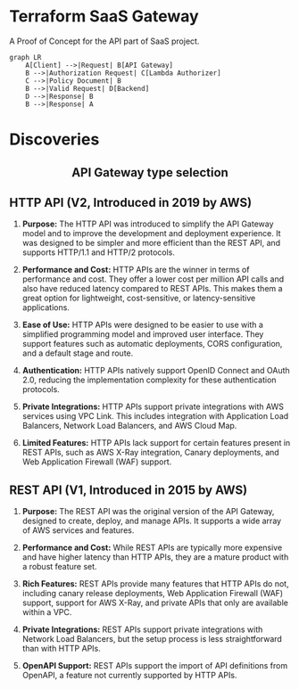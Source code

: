 # Terraform SaaS Gateway

A Proof of Concept for the API part of SaaS project.

```mermaid
graph LR
    A[Client] -->|Request| B[API Gateway]
    B -->|Authorization Request| C[Lambda Authorizer]
    C -->|Policy Document| B
    B -->|Valid Request| D[Backend]
    D -->|Response| B
    B -->|Response| A
```

# Discoveries


<div align="center">

## API Gateway type selection

</div>

## HTTP API (V2, Introduced in 2019 by AWS)

1. **Purpose:** The HTTP API was introduced to simplify the API Gateway model and to improve the development and deployment experience. It was designed to be simpler and more efficient than the REST API, and supports HTTP/1.1 and HTTP/2 protocols.

2. **Performance and Cost:** HTTP APIs are the winner in terms of performance and cost. They offer a lower cost per million API calls and also have reduced latency compared to REST APIs. This makes them a great option for lightweight, cost-sensitive, or latency-sensitive applications.

3. **Ease of Use:** HTTP APIs were designed to be easier to use with a simplified programming model and improved user interface. They support features such as automatic deployments, CORS configuration, and a default stage and route.

4. **Authentication:** HTTP APIs natively support OpenID Connect and OAuth 2.0, reducing the implementation complexity for these authentication protocols.

5. **Private Integrations:** HTTP APIs support private integrations with AWS services using VPC Link. This includes integration with Application Load Balancers, Network Load Balancers, and AWS Cloud Map.

6. **Limited Features:** HTTP APIs lack support for certain features present in REST APIs, such as AWS X-Ray integration, Canary deployments, and Web Application Firewall (WAF) support.

## REST API (V1, Introduced in 2015 by AWS)

1. **Purpose:** The REST API was the original version of the API Gateway, designed to create, deploy, and manage APIs. It supports a wide array of AWS services and features.

2. **Performance and Cost:** While REST APIs are typically more expensive and have higher latency than HTTP APIs, they are a mature product with a robust feature set.

3. **Rich Features:** REST APIs provide many features that HTTP APIs do not, including canary release deployments, Web Application Firewall (WAF) support, support for AWS X-Ray, and private APIs that only are available within a VPC.

4. **Private Integrations:** REST APIs support private integrations with Network Load Balancers, but the setup process is less straightforward than with HTTP APIs.

5. **OpenAPI Support:** REST APIs support the import of API definitions from OpenAPI, a feature not currently supported by HTTP APIs.